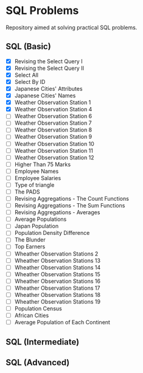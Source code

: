 # SQL Problems
Repository aimed at solving practical SQL problems.

## SQL (Basic)

- [x] Revising the Select Query I
- [x] Revising the Select Query II
- [X] Select All
- [X] Select By ID
- [X] Japanese Cities' Attributes
- [X] Japanese Cities' Names
- [X] Weather Observation Station 1
- [X] Weather Observation Station 4
- [ ] Weather Observation Station 6
- [ ] Weather Observation Station 7
- [ ] Weather Observation Station 8
- [ ] Weather Observation Station 9
- [ ] Weather Observation Station 10
- [ ] Weather Observation Station 11
- [ ] Weather Observation Station 12
- [ ] Higher Than 75 Marks
- [ ] Employee Names
- [ ] Employee Salaries
- [ ] Type of triangle
- [ ] The PADS
- [ ] Revising Aggregations - The Count Functions
- [ ] Revising Aggregations - The Sum Functions
- [ ] Revising Aggregations - Averages
- [ ] Average Populations
- [ ] Japan Population
- [ ] Population Density Difference
- [ ] The Blunder
- [ ] Top Earners
- [ ] Wheather Observation Stations 2
- [ ] Wheather Observation Stations 13
- [ ] Wheather Observation Stations 14
- [ ] Wheather Observation Stations 15
- [ ] Wheather Observation Stations 16
- [ ] Wheather Observation Stations 17
- [ ] Wheather Observation Stations 18
- [ ] Wheather Observation Stations 19
- [ ] Population Census
- [ ] African Cities
- [ ] Average Population of Each Continent

## SQL (Intermediate)

## SQL (Advanced)
